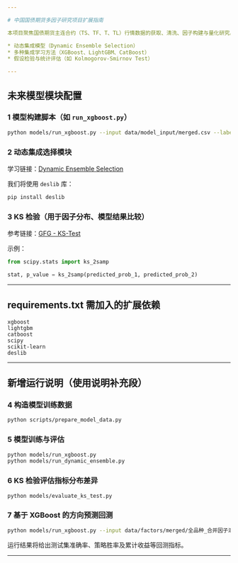 ```yaml
---

# 中国国债期货多因子研究项目扩展指南

本项目聚焦国债期货主连合约（TS、TF、T、TL）行情数据的获取、清洗、因子构建与量化研究。未来将进一步扩展模型建模与因子评估，涵盖：

* 动态集成模型（Dynamic Ensemble Selection）
* 多种集成学习方法（XGBoost、LightGBM、CatBoost）
* 假设检验与统计评估（如 Kolmogorov-Smirnov Test）

---
```


## 未来模型模块配置

### 1️ 模型构建脚本（如 `run_xgboost.py`）

```bash
python models/run_xgboost.py --input data/model_input/merged.csv --label direction --test-size 0.2
```

### 2️ 动态集成选择模块

学习链接：[Dynamic Ensemble Selection](https://machinelearningmastery.com/dynamic-ensemble-selection-in-python/)

我们将使用 `deslib` 库：

```bash
pip install deslib
```

### 3️ KS 检验（用于因子分布、模型结果比较）

参考链接：[GFG - KS-Test](https://www.geeksforgeeks.org/kolmogorov-smirnov-test-ks-test/)

示例：

```python
from scipy.stats import ks_2samp

stat, p_value = ks_2samp(predicted_prob_1, predicted_prob_2)
```

---

##  requirements.txt 需加入的扩展依赖

```
xgboost
lightgbm
catboost
scipy
scikit-learn
deslib
```

---

## 新增运行说明（使用说明补充段）

### 4️ 构造模型训练数据

```bash
python scripts/prepare_model_data.py
```

### 5️ 模型训练与评估

```bash
python models/run_xgboost.py
python models/run_dynamic_ensemble.py
```

### 6️ KS 检验评估指标分布差异

```bash
python models/evaluate_ks_test.py
```

### 7️ 基于 XGBoost 的方向预测回测

```bash
python models/run_xgboost.py --input data/factors/merged/全品种_合并因子汇总.csv
```

运行结果将给出测试集准确率、策略胜率及累计收益等回测指标。

---


